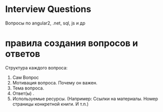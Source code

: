 # Interview Questions
Вопросы по angular2, .net, sql, js и др


# правила создания вопросов и ответов

Структура каждого вопроса:
1) Сам Вопрос
2) Мотивация вопроса. Почему он важен.
3) Тема вопроса. 
4) Ответ(ы) .
5) Используемые ресурсы. (Например: Ссылки на материалы. Номер страницы конкретной книги. И т.п.)
